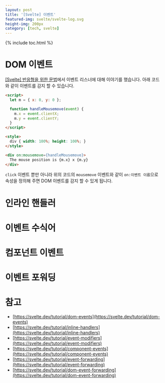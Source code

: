 ```yaml
---
layout: post
title: '[Svelte] 이벤트'
featured-img: svelte/svelte-log.svg
height-img: 200px
category: [tech, svelte]
---
```

{% include toc.html %}

# DOM 이벤트
[[Svelte] 반응형을 위한 문법](/tech/svelte/reactivity-syntax/#이벤트-리스너)에서 이벤트 리스너에 대해 이야기를 했습니다. 아래 코드와 같이 이벤트를 감지 할 수 있습니다.

```html
<script>
  let m = { x: 0, y: 0 };

  function handleMousemove(event) {
    m.x = event.clientX;
    m.y = event.clientY;
  }
</script>

<style>
  div { width: 100%; height: 100%; }
</style>

<div on:mousemove={handleMousemove}>
  The mouse position is {m.x} x {m.y}
</div>
```

`click` 이벤트 뿐만 아니라 위의 코드의 `mousemove` 이벤트와 같이 `on:이벤트 이름`으로 속성을 정의해 주면 DOM 이벤트를 감지 할 수 있게 됩니다.

# 인라인 핸들러

# 이벤트 수식어

# 컴포넌트 이벤트

# 이벤트 포워딩

# 참고
- [https://svelte.dev/tutorial/dom-events](https://svelte.dev/tutorial/dom-events)
- [https://svelte.dev/tutorial/inline-handlers](https://svelte.dev/tutorial/inline-handlers)
- [https://svelte.dev/tutorial/event-modifiers](https://svelte.dev/tutorial/event-modifiers)
- [https://svelte.dev/tutorial/component-events](https://svelte.dev/tutorial/component-events)
- [https://svelte.dev/tutorial/event-forwarding](https://svelte.dev/tutorial/event-forwarding)
- [https://svelte.dev/tutorial/dom-event-forwarding](https://svelte.dev/tutorial/dom-event-forwarding)